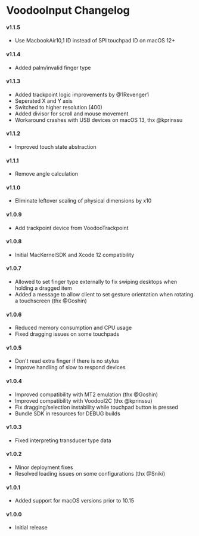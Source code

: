 VoodooInput Changelog
=====================
#### v1.1.5
- Use MacbookAir10,1 ID instead of SPI touchpad ID on macOS 12+

#### v1.1.4
- Added palm/invalid finger type

#### v1.1.3
- Added trackpoint logic improvements by @1Revenger1
- Seperated X and Y axis
- Switched to higher resolution (400)
- Added divisor for scroll and mouse movement
- Workaround crashes with USB devices on macOS 13, thx @kprinssu

#### v1.1.2
- Improved touch state abstraction

#### v1.1.1
- Remove angle calculation

#### v1.1.0
- Eliminate leftover scaling of physical dimensions by x10

#### v1.0.9
- Add trackpoint device from VoodooTrackpoint

#### v1.0.8
- Initial MacKernelSDK and Xcode 12 compatibility

#### v1.0.7
- Allowed to set finger type externally to fix swiping desktops when holding a dragged item
- Added a message to allow client to set gesture orientation when rotating a touchscreen (thx @Goshin)

#### v1.0.6
- Reduced memory consumption and CPU usage
- Fixed dragging issues on some touchpads

#### v1.0.5
- Don't read extra finger if there is no stylus
- Improve handling of slow to respond devices 

#### v1.0.4
- Improved compatibility with MT2 emulation (thx @Goshin)
- Improved compatibility with VoodooI2C (thx @kprinssu)
- Fix dragging/selection instability while touchpad button is pressed
- Bundle SDK in resources for DEBUG builds

#### v1.0.3
- Fixed interpreting transducer type data

#### v1.0.2
- Minor deployment fixes
- Resolved loading issues on some configurations (thx @Sniki)

#### v1.0.1
- Added support for macOS versions prior to 10.15

#### v1.0.0
- Initial release

